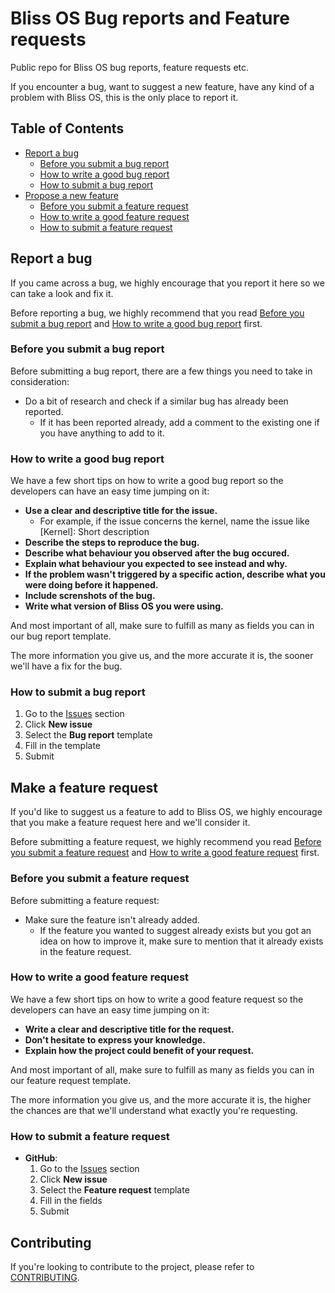 # Bliss OS Bug reports and Feature requests

Public repo for Bliss OS bug reports, feature requests etc.

If you encounter a bug, want to suggest a new feature, have any kind of a problem with Bliss OS, this is the only place to report it.

## Table of Contents

  - [Report a bug](#report-a-bug)
    - [Before you submit a bug report](#before-you-submit-a-bug-report)
    - [How to write a good bug report](#how-to-write-a-good-bug-report)
    - [How to submit a bug report](#how-to-submit-a-bug-report)
  - [Propose a new feature](#make-a-feature-request)
    - [Before you submit a feature request](#before-you-submit-a-feature-request)
    - [How to write a good feature request](#how-to-write-a-good-feature-request)
    - [How to submit a feature request](#how-to-submit-a-feature-request)

## Report a bug

If you came across a bug, we highly encourage that you report it here so we can take a look and fix it.

Before reporting a bug, we highly recommend that you read [Before you submit a bug report](#before-you-submit-a-bug-report) and [How to write a good bug report](#how-to-write-a-good-bug-report) first.

### Before you submit a bug report

Before submitting a bug report, there are a few things you need to take in consideration:

* Do a bit of research and check if a similar bug has already been reported.
  * If it has been reported already, add a comment to the existing one if you have anything to add to it.

### How to write a good bug report

We have a few short tips on how to write a good bug report so the developers can have an easy time jumping on it:

* **Use a clear and descriptive title for the issue.**
  * For example, if the issue concerns the kernel, name the issue like [Kernel]: Short description
* **Describe the steps to reproduce the bug.**
* **Describe what behaviour you observed after the bug occured.**
* **Explain what behaviour you expected to see instead and why.**
* **If the problem wasn't triggered by a specific action, describe what you were doing before it happened.**
* **Include screnshots of the bug.**
* **Write what version of Bliss OS you were using.**

And most important of all, make sure to fulfill as many as fields you can in our bug report template.

The more information you give us, and the more accurate it is, the sooner we'll have a fix for the bug.

### How to submit a bug report

  1. Go to the [Issues](https://github.com/BlissRoms-x86/support/issues) section
  2. Click **New issue**
  3. Select the **Bug report** template
  4. Fill in the template
  5. Submit

## Make a feature request

If you'd like to suggest us a feature to add to Bliss OS, we highly encourage that you make a feature request here and we'll consider it.

Before submitting a feature request, we highly recommend you read [Before you submit a feature request](#before-you-submit-a-feature-request) and [How to write a good feature request](#how-to-write-a-good-feature-request) first.

### Before you submit a feature request

Before submitting a feature request:

* Make sure the feature isn't already added.
  * If the feature you wanted to suggest already exists but you got an idea on how to improve it, make sure to mention that it already exists in the feature request.

### How to write a good feature request

We have a few short tips on how to write a good feature request so the developers can have an easy time jumping on it:

* **Write a clear and descriptive title for the request.**
* **Don't hesitate to express your knowledge.**
* **Explain how the project could benefit of your request.**

And most important of all, make sure to fulfill as many as fields you can in our feature request template.

The more information you give us, and the more accurate it is, the higher the chances are that we'll understand what exactly you're requesting.

### How to submit a feature request

* **GitHub**:
  1. Go to the [Issues](https://github.com/BlissRoms-x86/support/issues) section
  2. Click **New issue**
  3. Select the **Feature request** template
  4. Fill in the fields
  5. Submit

## Contributing

If you're looking to contribute to the project, please refer to [CONTRIBUTING](CONTRIBUTING.md).
